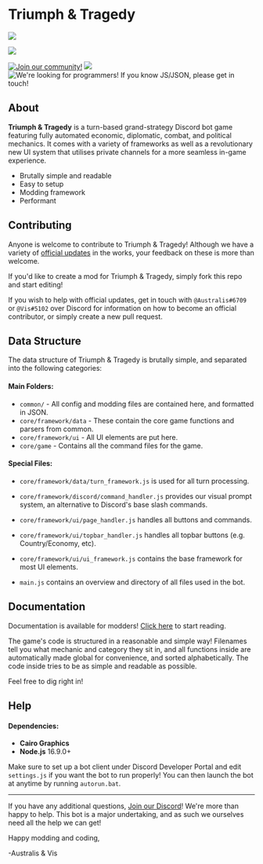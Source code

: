 # Triumph & Tragedy

![](https://media.discordapp.net/attachments/829862963485474827/936005762600296458/civilization_mobile_banner_2.png)

![](https://media.discordapp.net/attachments/829862963485474827/962095713225957407/unknown.png)


[![Join our community!](https://img.shields.io/discord/548994743925997570?label=Discord&style=for-the-badge)](https://discord.gg/89kQY2KFQz) ![](https://img.shields.io/github/languages/code-size/Australis-0/TriumphAndTragedy?style=for-the-badge) ![We're looking for programmers! If you know JS/JSON, please get in touch!](https://img.shields.io/github/labels/Australis-0/TriumphAndTragedy/help-wanted?style=for-the-badge)

## About

**Triumph & Tragedy** is a turn-based grand-strategy Discord bot game featuring fully automated economic, diplomatic, combat, and political mechanics. It comes with a variety of frameworks as well as a revolutionary new UI system that utilises private channels for a more seamless in-game experience.

* Brutally simple and readable
* Easy to setup
* Modding framework
* Performant

## Contributing

Anyone is welcome to contribute to Triumph & Tragedy! Although we have a variety of [official updates](https://docs.google.com/document/d/1BKCJqh4oHbGyzd0z3Zv7wa1ZYlJANipJ--YZat7OS98/edit?usp=sharing) in the works,  your feedback on these is more than welcome.

If you'd like to create a mod for Triumph & Tragedy, simply fork this repo and start editing!

If you wish to help with official updates, get in touch with `@Australis#6709` or `@Vis#5102` over Discord for information on how to become an official contributor, or simply create a new pull request.

## Data Structure

The data structure of Triumph & Tragedy is brutally simple, and separated into the following categories:

#### Main Folders:

- `common/` - All config and modding files are contained here, and formatted in JSON.
- `core/framework/data` - These contain the core game functions and parsers from common.
- `core/framework/ui` - All UI elements are put here.
- `core/game` - Contains all the command files for the game.

#### Special Files:

- `core/framework/data/turn_framework.js` is used for all turn processing.

- `core/framework/discord/command_handler.js` provides our visual prompt system, an alternative to Discord's base slash commands.

- `core/framework/ui/page_handler.js` handles all buttons and commands.
- `core/framework/ui/topbar_handler.js` handles all topbar buttons (e.g. Country/Economy, etc).
- `core/framework/ui/ui_framework.js` contains the base framework for most UI elements.

- `main.js` contains an overview and directory of all files used in the bot.

## Documentation

Documentation is available for modders! [Click here](https://docs.google.com/document/d/14cIguINtzcLS0-rSkRPAV5VJOIcJPIA1pZzO2k5jEYQ/edit?usp=sharing) to start reading.

The game's code is structured in a reasonable and simple way! Filenames tell you what mechanic and category they sit in, and all functions inside are automatically made global for convenience, and sorted alphabetically. The code inside tries to be as simple and readable as possible.

Feel free to dig right in!

## Help

#### Dependencies:

- **Cairo Graphics**
- **Node.js** 16.9.0+

Make sure to set up a bot client under Discord Developer Portal and edit `settings.js` if you want the bot to run properly! You can then launch the bot at anytime by running `autorun.bat`.

---

If you have any additional questions, [Join our Discord](https://discord.gg/89kQY2KFQz)! We're more than happy to help. This bot is a major undertaking, and as such we ourselves need all the help we can get!

Happy modding and coding,

-Australis & Vis
